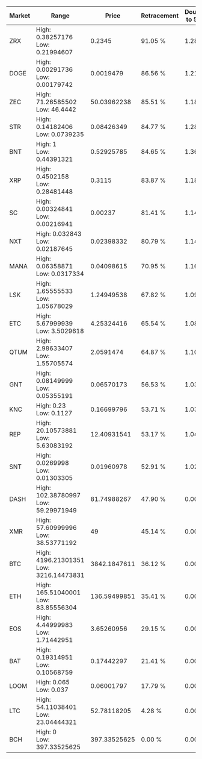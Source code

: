| Market | Range | Price| Retracement | Doubles to 50% |
| --- | --- | --- | --- | --- |
| ZRX | High: 0.38257176<br />Low: 0.21994607 | 0.2345 | 91.05 % | 1.28 |
| DOGE | High: 0.00291736<br />Low: 0.00179742 | 0.0019479 | 86.56 % | 1.21 |
| ZEC | High: 71.26585502<br />Low: 46.4442 | 50.03962238 | 85.51 % | 1.18 |
| STR | High: 0.14182406<br />Low: 0.0739235 | 0.08426349 | 84.77 % | 1.28 |
| BNT | High: 1<br />Low: 0.44391321 | 0.52925785 | 84.65 % | 1.36 |
| XRP | High: 0.4502158<br />Low: 0.28481448 | 0.3115 | 83.87 % | 1.18 |
| SC | High: 0.00324841<br />Low: 0.00216941 | 0.00237 | 81.41 % | 1.14 |
| NXT | High: 0.032843<br />Low: 0.02187645 | 0.02398332 | 80.79 % | 1.14 |
| MANA | High: 0.06358871<br />Low: 0.0317334 | 0.04098615 | 70.95 % | 1.16 |
| LSK | High: 1.65555533<br />Low: 1.05678029 | 1.24949538 | 67.82 % | 1.09 |
| ETC | High: 5.67999939<br />Low: 3.5029618 | 4.25324416 | 65.54 % | 1.08 |
| QTUM | High: 2.98633407<br />Low: 1.55705574 | 2.0591474 | 64.87 % | 1.10 |
| GNT | High: 0.08149999<br />Low: 0.05355191 | 0.06570173 | 56.53 % | 1.03 |
| KNC | High: 0.23<br />Low: 0.1127 | 0.16699796 | 53.71 % | 1.03 |
| REP | High: 20.10573881<br />Low: 5.63083192 | 12.40931541 | 53.17 % | 1.04 |
| SNT | High: 0.0269998<br />Low: 0.01303305 | 0.01960978 | 52.91 % | 1.02 |
| DASH | High: 102.38780997<br />Low: 59.29971949 | 81.74988267 | 47.90 % | 0.00 |
| XMR | High: 57.60999996<br />Low: 38.53771192 | 49 | 45.14 % | 0.00 |
| BTC | High: 4196.21301351<br />Low: 3216.14473831 | 3842.1847611 | 36.12 % | 0.00 |
| ETH | High: 165.51040001<br />Low: 83.85556304 | 136.59499851 | 35.41 % | 0.00 |
| EOS | High: 4.44999983<br />Low: 1.71442951 | 3.65260956 | 29.15 % | 0.00 |
| BAT | High: 0.19314951<br />Low: 0.10568759 | 0.17442297 | 21.41 % | 0.00 |
| LOOM | High: 0.065<br />Low: 0.037 | 0.06001797 | 17.79 % | 0.00 |
| LTC | High: 54.11038401<br />Low: 23.04444321 | 52.78118205 | 4.28 % | 0.00 |
| BCH | High: 0<br />Low: 397.33525625 | 397.33525625 | 0.00 % | 0.00 |
